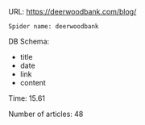 URL: https://deerwoodbank.com/blog/

    Spider name: deerwoodbank

DB Schema:
- title
- date
- link
- content

Time: 15.61

Number of articles: 48
